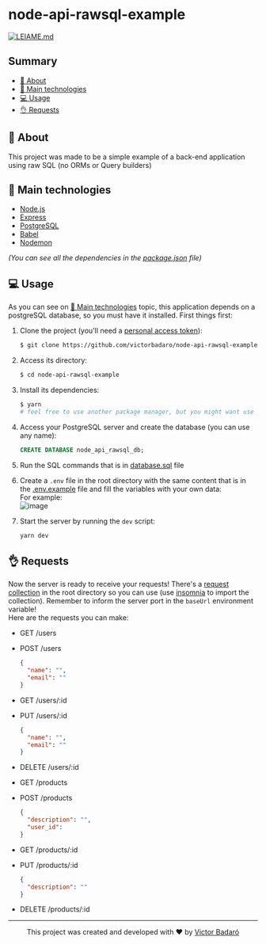 # node-api-rawsql-example

[![LEIAME.md](https://img.shields.io/badge/-Leia%20em%20Portugu%C3%AAs-brightgreen?style=for-the-badge)](./LEIAME.md)

## Summary
- [🧾 About](#-about)
- [🚀 Main technologies](#-main-technologies)
- [💻 Usage](#-usage)
- [👌 Requests](#-requests)

## 🧾 About
This project was made to be a simple example of a back-end application using raw SQL (no ORMs or Query builders)

## 🚀 Main technologies
- [Node.js](https://nodejs.org/)
- [Express](https://expressjs.com/)
- [PostgreSQL](https://www.postgresql.org/)
- [Babel](https://babeljs.io/)
- [Nodemon](https://nodemon.io/)

_(You can see all the dependencies in the [package.json](./package.json) file)_

## 💻 Usage
As you can see on [🚀 Main technologies](#-main-technologies) topic, this application depends on a postgreSQL database, so you must have it installed.
First things first:

1. Clone the project (you'll need a [personal access token](https://docs.github.com/pt/get-started/getting-started-with-git/about-remote-repositories#cloning-with-https-urls)):
   ```bash
   $ git clone https://github.com/victorbadaro/node-api-rawsql-example.git
   ```

2. Access its directory:
   ```bash
   $ cd node-api-rawsql-example
   ```

3. Install its dependencies:
   ```bash
   $ yarn
   # feel free to use another package manager, but you might want use yarn once there's already a yarn.lock file in the root directory
   ```

4. Access your PostgreSQL server and create the database (you can use any name):
   ```sql
   CREATE DATABASE node_api_rawsql_db;
   ```

5. Run the SQL commands that is in [database.sql](./database.sql) file
6. Create a `.env` file in the root directory with the same content that is in the [.env.example](./.env.example) file and fill the variables with your own data:<br />
   For example:<br />
   ![image](https://github.com/victorbadaro/node-api-rawsql-example/assets/9096344/4948c4e7-aaf1-4134-bf7b-d1c7fc280f60)

7. Start the server by running the `dev` script:
   ```bash
   yarn dev
   ```

## 👌 Requests
Now the server is ready to receive your requests! There's a [request collection](./request_collection.json) in the root directory so you can use (use [insomnia](https://insomnia.rest/) to import the collection). Remember to inform the server port in the `baseUrl` environment variable!<br />
Here are the requests you can make:

- GET /users
- POST /users
  ```json
  {
    "name": "",
    "email": ""
  }
  ```
- GET /users/:id
- PUT /users/:id
  ```json
  {
    "name": "",
    "email": ""
  }
  ```
- DELETE /users/:id

- GET /products
- POST /products
  ```json
  {
    "description": "",
    "user_id": 
  }
  ```
- GET /products/:id
- PUT /products/:id
  ```json
  {
    "description": "" 
  }
  ```
- DELETE /products/:id

---

<p align="center">This project was created and developed with ❤ by <a href="https://github.com/victorbadaro">Victor Badaró</a></p>
